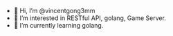 - 👋 Hi, I’m @vincentgong3mm
- 👀 I’m interested in RESTful API, golang, Game Server.
- 🌱 I’m currently learning golang.

<!---
vincentgong3mm/vincentgong3mm is a ✨ special ✨ repository because its `README.md` (this file) appears on your GitHub profile.
You can click the Preview link to take a look at your changes.
--->
